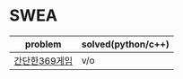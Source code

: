 # SWEA

|problem|solved(python/c++)|
|---|---|
|[간단한369게임](https://swexpertacademy.com/main/code/problem/problemDetail.do?problemLevel=2&contestProbId=AV5PTeo6AHUDFAUq&categoryId=AV5PTeo6AHUDFAUq&categoryType=CODE&problemTitle=&orderBy=FIRST_REG_DATETIME&selectCodeLang=ALL&select-1=2&pageSize=10&pageIndex=1)|v/o|

